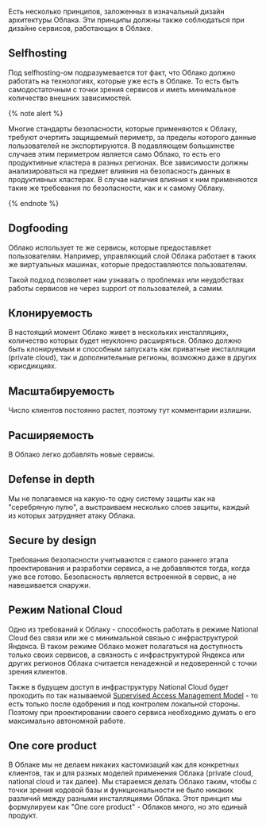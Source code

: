 Есть несколько принципов, заложенных в изначальный дизайн архитектуры Облака. Эти принципы должны также соблюдаться при дизайне сервисов, работающих в Облаке.

## Selfhosting

Под selfhosting-ом подразумевается тот факт, что Облако должно работать на технологиях, которые уже есть в Облаке. То есть быть самодостаточным с точки зрения сервисов и иметь минимальное количество внешних зависимостей.

{% note alert %}

Многие стандарты безопасности, которые применяются к Облаку, требуют очертить защищаемый периметр, за пределы которого данные пользователей не экспортируются. В подавляющем большинстве случаев этим периметром является само Облако, то есть его продуктивные кластера в разных регионах. Все зависимости должны анализироваться на предмет влияния на безопасность данных в продуктивных кластерах. В случае наличия влияния к ним применяются такие же требования по безопасности, как и к самому Облаку.

{% endnote %}

## Dogfooding

Облако использует те же сервисы, которые предоставляет пользователям. Например, управляющий слой Облака работает в таких же виртуальных машинах, которые предоставляются пользователям.

Такой подход позволяет нам узнавать о проблемах или неудобствах работы сервисов не через support от пользователей, а самим.

## Клонируемость

В настоящий момент Облако живет в нескольких инсталляциях, количество которых будет неуклонно расширяться. Облако должно быть клонируемым и способным запускать как приватные инсталляции (private cloud), так и дополнительные регионы, возможно даже в других юрисдикциях.

## Масштабируемость

Число клиентов постоянно растет, поэтому тут комментарии излишни.

## Расширяемость

В Облако легко добавлять новые сервисы.

## Defense in depth

Мы не полагаемся на какую-то одну систему защиты как на "серебряную пулю", а выстраиваем несколько слоев защиты, каждый из которых затрудняет атаку Облака.

## Secure by design

Требования безопасности учитываются с самого раннего этапа проектирования и разработки сервиса, а не добавляются тогда, когда уже все готово. Безопасность является встроенной в сервис, а не навешивается снаружи.

## Режим National Cloud

Одно из требований к Облаку - способность работать в режиме National Cloud без связи или же с минимальной связью с инфраструктурой Яндекса. В таком режиме Облако может полагаться на доступность только своих сервисов, а связность с инфраструктурой Яндекса или других регионов Облака считается ненадежной и недоверенной с точки зрения клиентов.

Также в будущем доступ в инфраструктуру National Cloud будет проходить по так называемой [Supervised Access Management Model](https://wiki.yandex-team.ru/cloud/security/services/sam/) - то есть только после одобрения и под контролем локальной стороны. Поэтому при проектировании своего сервиса необходимо думать о его максимально автономной работе.

## One core product

В Облаке мы не делаем никаких кастомизаций как для конкретных клиентов, так и для разных моделей применения Облака (private cloud, national cloud и так далее). Мы стараемся делать Облако таким, чтобы с точки зрения кодовой базы и функциональности не было никаких различий между разными инсталляциями Облака. Этот принцип мы формулируем как "One core product" - Облаков много, но это единый продукт.
